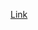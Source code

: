 [Link](https://devo.hashnode.dev/comprehensive-aws-eks-cluster-monitoring-with-prometheus-grafanaand-efk-stack-10weeksofcloudops)
